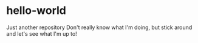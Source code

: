 # hello-world
Just another repository
Don't really know what I'm doing, but stick around and let's see what I'm up to!
